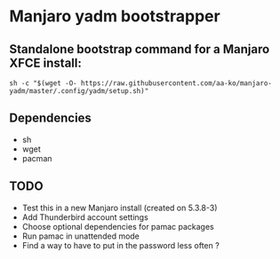 # Manjaro yadm bootstrapper

## Standalone bootstrap command for a Manjaro XFCE install:
`sh -c "$(wget -O- https://raw.githubusercontent.com/aa-ko/manjaro-yadm/master/.config/yadm/setup.sh)"`

## Dependencies
- sh
- wget
- pacman

## TODO
- Test this in a new Manjaro install (created on 5.3.8-3)
- Add Thunderbird account settings
- Choose optional dependencies for pamac packages
- Run pamac in unattended mode
- Find a way to have to put in the password less often ?